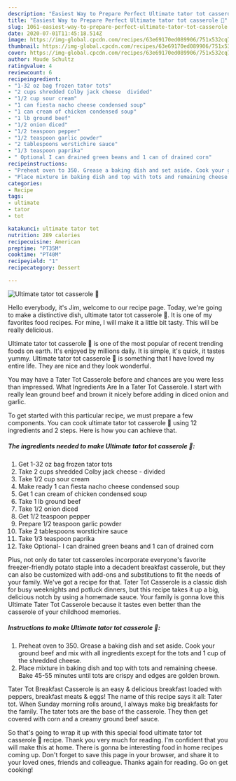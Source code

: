 ```yaml
---
description: "Easiest Way to Prepare Perfect Ultimate tator tot casserole 🤠"
title: "Easiest Way to Prepare Perfect Ultimate tator tot casserole 🤠"
slug: 1061-easiest-way-to-prepare-perfect-ultimate-tator-tot-casserole
date: 2020-07-01T11:45:18.514Z
image: https://img-global.cpcdn.com/recipes/63e69170ed089906/751x532cq70/ultimate-tator-tot-casserole-🤠-recipe-main-photo.jpg
thumbnail: https://img-global.cpcdn.com/recipes/63e69170ed089906/751x532cq70/ultimate-tator-tot-casserole-🤠-recipe-main-photo.jpg
cover: https://img-global.cpcdn.com/recipes/63e69170ed089906/751x532cq70/ultimate-tator-tot-casserole-🤠-recipe-main-photo.jpg
author: Maude Schultz
ratingvalue: 4
reviewcount: 6
recipeingredient:
- "1-32 oz bag frozen tator tots"
- "2 cups shredded Colby jack cheese  divided"
- "1/2 cup sour cream"
- "1 can fiesta nacho cheese condensed soup"
- "1 can cream of chicken condensed soup"
- "1 lb ground beef"
- "1/2 onion diced"
- "1/2 teaspoon pepper"
- "1/2 teaspoon garlic powder"
- "2 tablespoons worstichire sauce"
- "1/3 teaspoon paprika"
- " Optional I can drained green beans and 1 can of drained corn"
recipeinstructions:
- "Preheat oven to 350. Grease a baking dish and set aside. Cook your ground beef and mix with all ingredients except for the tots and 1 cup of the shredded cheese."
- "Place mixture in baking dish and top with tots and remaining cheese. Bake 45-55 minutes until tots are crispy and edges are golden brown."
categories:
- Recipe
tags:
- ultimate
- tator
- tot

katakunci: ultimate tator tot 
nutrition: 289 calories
recipecuisine: American
preptime: "PT35M"
cooktime: "PT40M"
recipeyield: "1"
recipecategory: Dessert

---
```



![Ultimate tator tot casserole 🤠](https://img-global.cpcdn.com/recipes/63e69170ed089906/751x532cq70/ultimate-tator-tot-casserole-🤠-recipe-main-photo.jpg)

Hello everybody, it's Jim, welcome to our recipe page. Today, we're going to make a distinctive dish, ultimate tator tot casserole 🤠. It is one of my favorites food recipes. For mine, I will make it a little bit tasty. This will be really delicious.

Ultimate tator tot casserole 🤠 is one of the most popular of recent trending foods on earth. It's enjoyed by millions daily. It is simple, it's quick, it tastes yummy. Ultimate tator tot casserole 🤠 is something that I have loved my entire life. They are nice and they look wonderful.

You may have a Tater Tot Casserole before and chances are you were less than impressed. What Ingredients Are In a Tater Tot Casserole. I start with really lean ground beef and brown it nicely before adding in diced onion and garlic.


To get started with this particular recipe, we must prepare a few components. You can cook ultimate tator tot casserole 🤠 using 12 ingredients and 2 steps. Here is how you can achieve that.

<!--inarticleads1-->

##### The ingredients needed to make Ultimate tator tot casserole 🤠:

1. Get 1-32 oz bag frozen tator tots
1. Take 2 cups shredded Colby jack cheese - divided
1. Take 1/2 cup sour cream
1. Make ready 1 can fiesta nacho cheese condensed soup
1. Get 1 can cream of chicken condensed soup
1. Take 1 lb ground beef
1. Take 1/2 onion diced
1. Get 1/2 teaspoon pepper
1. Prepare 1/2 teaspoon garlic powder
1. Take 2 tablespoons worstichire sauce
1. Take 1/3 teaspoon paprika
1. Take  Optional- I can drained green beans and 1 can of drained corn


Plus, not only do tater tot casseroles incorporate everyone&#39;s favorite freezer-friendly potato staple into a decadent breakfast casserole, but they can also be customized with add-ons and substitutions to fit the needs of your family. We&#39;ve got a recipe for that. Tater Tot Casserole is a classic dish for busy weeknights and potluck dinners, but this recipe takes it up a big, delicious notch by using a homemade sauce. Your family is gonna love this Ultimate Tater Tot Casserole because it tastes even better than the casserole of your childhood memories. 

<!--inarticleads2-->

##### Instructions to make Ultimate tator tot casserole 🤠:

1. Preheat oven to 350. Grease a baking dish and set aside. Cook your ground beef and mix with all ingredients except for the tots and 1 cup of the shredded cheese.
1. Place mixture in baking dish and top with tots and remaining cheese. Bake 45-55 minutes until tots are crispy and edges are golden brown.


Tater Tot Breakfast Casserole is an easy &amp; delicious breakfast loaded with peppers, breakfast meats &amp; eggs! The name of this recipe says it all: Tater tot. When Sunday morning rolls around, I always make big breakfasts for the family. The tater tots are the base of the casserole. They then get covered with corn and a creamy ground beef sauce. 

So that's going to wrap it up with this special food ultimate tator tot casserole 🤠 recipe. Thank you very much for reading. I'm confident that you will make this at home. There is gonna be interesting food in home recipes coming up. Don't forget to save this page in your browser, and share it to your loved ones, friends and colleague. Thanks again for reading. Go on get cooking!
